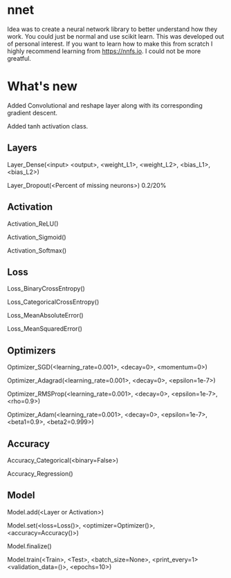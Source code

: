 # nnet
Idea was to create a neural network library to better understand how they work.
You could just be normal and use scikit learn. This was developed out of personal interest.
If you want to learn how to make this from scratch I highly recommend learning from https://nnfs.io. I could not be more greatful.

# What's new
Added Convolutional and reshape layer along with its corresponding gradient descent.

Added tanh activation class.

## Layers
Layer_Dense(\<input> \<output>, <weight_L1>, <weight_L2>, <bias_L1>, <bias_L2>)

Layer_Dropout(\<Percent of missing neurons>) 0.2/20%

## Activation

Activation_ReLU()

Activation_Sigmoid()

Activation_Softmax()

## Loss
Loss_BinaryCrossEntropy()

Loss_CategoricalCrossEntropy()

Loss_MeanAbsoluteError()

Loss_MeanSquaredError()

## Optimizers
Optimizer_SGD(<learning_rate=0.001>, <decay=0>, <momentum=0>)

Optimizer_Adagrad(<learning_rate=0.001>, <decay=0>, <epsilon=1e-7>)

Optimizer_RMSProp(<learning_rate=0.001>, <decay=0>, <epsilon=1e-7>, <rho=0.9>)

Optimizer_Adam(<learning_rate=0.001>, <decay=0>, <epsilon=1e-7>, <beta1=0.9>, <beta2=0.999>)

## Accuracy
Accuracy_Categorical(<binary=False>)

Accuracy_Regression()

## Model
Model.add(\<Layer or Activation>)

Model.set(<loss=Loss()>, <optimizer=Optimizer()>, <accuracy=Accuracy()>)

Model.finalize()

Model.train(\<Train>, \<Test>, <batch_size=None>, <print_every=1> <validation_data=()>, <epochs=10>)
